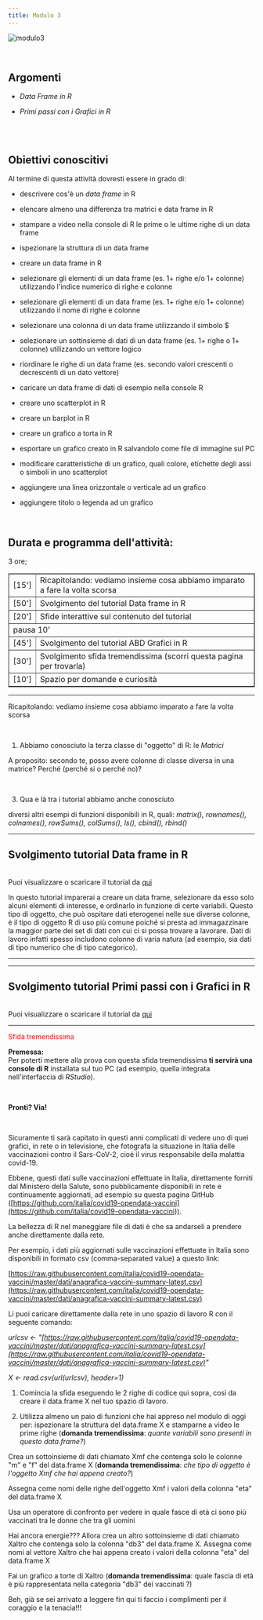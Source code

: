 ```yaml
---
title: Modulo 3
---
```


![modulo3](images/modulo3/modulo3.jpg)

<br>

## Argomenti

- *Data Frame in R*

- *Primi passi con i Grafici in R*

<br>
<br>

## Obiettivi conoscitivi

Al termine di questa attività dovresti essere in grado di:

- descrivere cos'è un *data frame* in R

- elencare almeno una differenza tra matrici e data frame in R

- stampare a video nella console di R le prime o le ultime righe di un data frame

- ispezionare la struttura di un data frame

- creare un data frame in R

- selezionare gli elementi di un data frame (es. 1+ righe e/o 1+ colonne) utilizzando l'indice numerico di righe e colonne

- selezionare gli elementi di un data frame (es. 1+ righe e/o 1+ colonne) utilizzando il nome di righe e colonne

- selezionare una colonna di un data frame utilizzando il simbolo $

- selezionare un sottinsieme di dati di un data frame (es. 1+ righe o 1+ colonne) utilizzando un vettore logico

- riordinare le righe di un data frame (es. secondo valori crescenti o decrescenti di un dato vettore)

- caricare un data frame di dati di esempio nella console R 
  
- creare uno scatterplot in R
  
- creare un barplot in R

- creare un grafico a torta in R

- esportare un grafico creato in R salvandolo come file di immagine sul PC

- modificare caratteristiche di un grafico, quali colore, etichette degli assi o simboli in uno scatterplot

- aggiungere una linea orizzontale o verticale ad un grafico

- aggiungere titolo o legenda ad un grafico

<br>

## Durata e programma dell'attività:

3 ore;

<table border="1" width="700">
	<tr>
		<td>[15']</td>
		<td>Ricapitolando: vediamo insieme cosa abbiamo imparato a fare la volta scorsa</td>
	</tr>
	<tr>
		<td>[50']</td>
		<td>Svolgimento del tutorial Data frame in R</td>		
	</tr>
	<tr>
		<td>[20']</td>
		<td>Sfide interattive sul contenuto del tutorial</td>		
	</tr>
	<tr>
	<td colspan="2">pausa 10'</td>
	</tr>
	<tr>
		<td>[45']</td>
		<td>Svolgimento del tutorial ABD Grafici in R</td>		
	</tr>
	<tr>
		<td>[30']</td>
		<td>Svolgimento sfida tremendissima (scorri questa pagina per trovarla)</td>		
	</tr>
	<tr>
		<td>[10']</td>
		<td>Spazio per domande e curiosità</td>		
	</tr>
</table>


<hr>

Ricapitolando: vediamo insieme cosa abbiamo imparato a fare la volta scorsa

<br>



1. Abbiamo conosciuto la terza classe di "oggetto" di R: le *Matrici*

A proposito: secondo te, posso avere colonne di classe diversa in una matrice? Perché (perché si o perché no)?

<br>

3. Qua e là tra i tutorial abbiamo anche conosciuto

diversi altri esempi di funzioni disponibili in R, quali: *matrix(), rownames(), colnames(), rowSums(), colSums(), ls(), cbind(), rbind()*

<hr>

## Svolgimento tutorial Data frame in R

<br>Puoi visualizzare o scaricare il tutorial da [qui](https://maghetta.github.io/Corso-R-livello-base__BBC/Dataframe_in_R)

In questo tutorial imparerai a creare un data frame, selezionare da esso solo alcuni elementi di interesse, e ordinarlo in funzione di certe variabili.
Questo tipo di oggetto, che può ospitare dati eterogenei nelle sue diverse colonne, è il tipo di oggetto R di uso più comune poiché si presta 
ad immagazzinare la maggior parte dei set di dati con cui ci si possa trovare a lavorare. Dati di lavoro infatti spesso includono colonne di 
varia natura (ad esempio, sia dati di tipo numerico che di tipo categorico).


<hr>




<hr>

## Svolgimento tutorial Primi passi con i Grafici in R

<br>Puoi visualizzare o scaricare il tutorial da [qui](https://maghetta.github.io/Corso-R-livello-base__BBC/ABC_Grafici)

<hr>

<span style="color:red;">Sfida tremendissima</span>

**Premessa:**
<br>
Per poterti mettere alla prova con questa sfida tremendissima **ti servirà una console di R** installata sul tuo PC (ad esempio, quella integrata nell'interfaccia di *RStudio*).

<br>

**Pronti? Via!**

<br>

Sicuramente ti sarà capitato in questi anni complicati di vedere uno di quei grafici, in rete o in televisione, che fotografa la situazione in Italia delle vaccinazioni contro il Sars-CoV-2, cioé il virus responsabile della malattia covid-19.

Ebbene, questi dati sulle vaccinazioni effettuate in Italia, direttamente forniti dal Ministero della Salute, sono pubblicamente disponibili in rete e continuamente aggiornati, ad esempio su questa pagina GitHub ([https://github.com/italia/covid19-opendata-vaccini](https://github.com/italia/covid19-opendata-vaccini)).


La bellezza di R nel maneggiare file di dati è che sa andarseli a prendere anche direttamente dalla rete.

Per esempio, i dati più aggiornati sulle vaccinazioni effettuate in Italia sono disponibili in formato csv (comma-separated value) a questo link:

[https://raw.githubusercontent.com/italia/covid19-opendata-vaccini/master/dati/anagrafica-vaccini-summary-latest.csv](https://raw.githubusercontent.com/italia/covid19-opendata-vaccini/master/dati/anagrafica-vaccini-summary-latest.csv)


Li puoi caricare direttamente dalla rete in uno spazio di lavoro R con il seguente comando:

*urlcsv <- "[https://raw.githubusercontent.com/italia/covid19-opendata-vaccini/master/dati/anagrafica-vaccini-summary-latest.csv](https://raw.githubusercontent.com/italia/covid19-opendata-vaccini/master/dati/anagrafica-vaccini-summary-latest.csv)"*

*X <- read.csv(url(urlcsv), header=1)*

1. Comincia la sfida eseguendo le 2 righe di codice qui sopra, così da creare il data.frame X nel tuo spazio di lavoro.

2. Utilizza almeno un paio di funzioni che hai appreso nel modulo di oggi per: ispezionare la struttura del data.frame X e stamparne a video le prime righe (**domanda tremendissima**: *quante variabili sono presenti in questo data.frame?*)

Crea un sottoinsieme di dati chiamato Xmf che contenga solo le colonne "m" e  "f" del data.frame X (**domanda tremendissima**: *che tipo di oggetto è l'oggetto Xmf che hai appena creato?*)

Assegna come nomi delle righe dell'oggetto Xmf i valori della colonna "eta" del data.frame X

Usa un operatore di confronto per vedere in quale fasce di età ci sono più vaccinati  tra le donne che tra gli uomini

Hai ancora energie??? Allora crea un altro sottoinsieme di dati chiamato Xaltro che contenga solo la colonna "db3" del data.frame X. Assegna come nomi al vettore Xaltro che hai appena creato i valori della colonna "eta" del data.frame X

Fai un grafico a torte di Xaltro (**domanda tremendissima**: quale fascia di età è più rappresentata nella categoria "db3" dei vaccinati ?)


Beh, già se sei arrivato a leggere fin qui ti faccio i complimenti per il coraggio e la tenacia!!!
